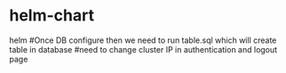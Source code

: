 # helm-chart
helm
#Once DB configure then we need to run table.sql which will create table in database
#need to change cluster IP in authentication and logout page
